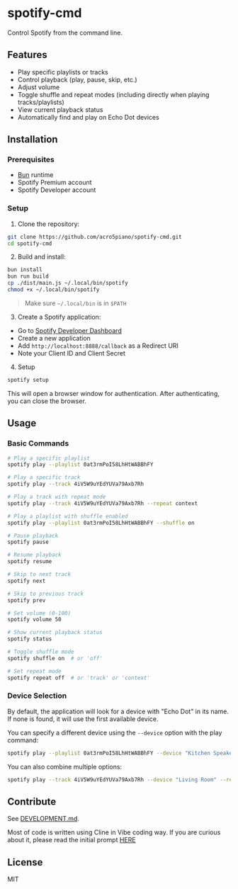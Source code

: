 # spotify-cmd

Control Spotify from the command line.

## Features

- Play specific playlists or tracks
- Control playback (play, pause, skip, etc.)
- Adjust volume
- Toggle shuffle and repeat modes (including directly when playing tracks/playlists)
- View current playback status
- Automatically find and play on Echo Dot devices

## Installation

### Prerequisites

- [Bun](https://bun.sh/) runtime
- Spotify Premium account
- Spotify Developer account

### Setup

1. Clone the repository:

```bash
git clone https://github.com/acro5piano/spotify-cmd.git
cd spotify-cmd
```

2. Build and install:

```bash
bun install
bun run build
cp ./dist/main.js ~/.local/bin/spotify
chmod +x ~/.local/bin/spotify
```

> Make sure `~/.local/bin` is in `$PATH`

3. Create a Spotify application:

- Go to [Spotify Developer Dashboard](https://developer.spotify.com/dashboard)
- Create a new application
- Add `http://localhost:8888/callback` as a Redirect URI
- Note your Client ID and Client Secret

4. Setup

```bash
spotify setup
```

This will open a browser window for authentication. After authenticating, you can close the browser.

## Usage

### Basic Commands

```bash
# Play a specific playlist
spotify play --playlist 0at3rmPoI58LhHtWABBhFY

# Play a specific track
spotify play --track 4iV5W9uYEdYUVa79Axb7Rh

# Play a track with repeat mode
spotify play --track 4iV5W9uYEdYUVa79Axb7Rh --repeat context

# Play a playlist with shuffle enabled
spotify play --playlist 0at3rmPoI58LhHtWABBhFY --shuffle on

# Pause playback
spotify pause

# Resume playback
spotify resume

# Skip to next track
spotify next

# Skip to previous track
spotify prev

# Set volume (0-100)
spotify volume 50

# Show current playback status
spotify status

# Toggle shuffle mode
spotify shuffle on  # or 'off'

# Set repeat mode
spotify repeat off  # or 'track' or 'context'
```

### Device Selection

By default, the application will look for a device with "Echo Dot" in its name. If none is found, it will use the first available device.

You can specify a different device using the `--device` option with the play command:

```bash
spotify play --playlist 0at3rmPoI58LhHtWABBhFY --device "Kitchen Speaker"
```

You can also combine multiple options:

```bash
spotify play --track 4iV5W9uYEdYUVa79Axb7Rh --device "Living Room" --repeat track --shuffle on
```

## Contribute

See [DEVELOPMENT.md](./DEVELOPMENT.md).

Most of code is written using Cline in Vibe coding way. If you are curious about it, please read the initial prompt [HERE](https://github.com/acro5piano/spotify-cmd/blob/main/PROMPT.md)

## License

MIT
